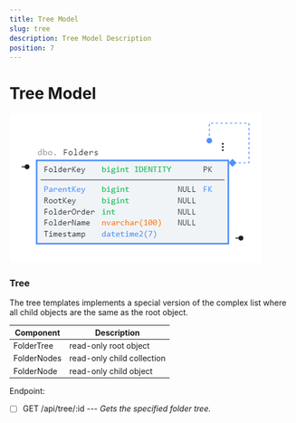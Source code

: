 ```yaml
---
title: Tree Model
slug: tree
description: Tree Model Description
position: 7
---
```


# Tree Model

![Tree model](/images/tree.png "Tree model")

### Tree

The tree templates implements a special version of the complex list where
all child objects are the same as the root object.

Component | Description
--------- | -----------
FolderTree | read-only root object
FolderNodes | read-only child collection
FolderNode | read-only child object

Endpoint:

- [ ] GET /api/tree/:id --- *Gets the specified folder tree.*
